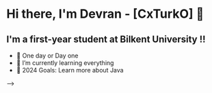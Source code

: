 # Hi there, I'm Devran - [CxTurkO] 👋 




## I'm a first-year student at Bilkent University !!

- 🔭 One day or Day one 
- 🌱 I’m currently learning everything 
- 🥅 2024 Goals: Learn more about Java


-->
